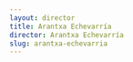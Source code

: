 ```yaml
---
layout: director
title: Arantxa Echevarría
director: Arantxa Echevarría
slug: arantxa-echevarria
---
```


